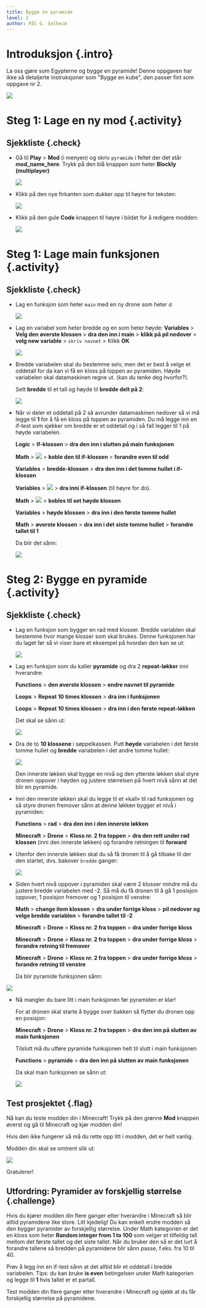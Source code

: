 ```yaml
---
title: Bygge en pyramide
level: 1
author: Pål G. Solheim
---
```


# Introduksjon {.intro}

La oss gjøre som Egypterne og bygge en pyramide!
Denne oppgaven har ikke så detaljerte instruksjoner som "Bygge en kube",
den passer fint som oppgave nr 2.

![](./intro.png)

# Steg 1: Lage en ny mod {.activity}

## Sjekkliste {.check}
+ Gå til **Play** &gt; **Mod** (i menyen) og skriv `pyramide` i feltet der det står **mod\_name\_here**. Trykk på den blå knappen som heter **Blockly (multiplayer)**

  ![](image1.png)

+ Klikk på den nye firkanten som dukker opp til høyre for teksten:

  ![](image2.png)

+ Klikk på den gule **Code** knappen til høyre i bildet for å redigere modden:

  ![](image3.png)

# Steg 1: Lage main funksjonen {.activity}

## Sjekkliste {.check}

+ Lag en funksjon som heter `main` med en ny drone som heter `d`:

  ![](image4.png)

+ Lag en variabel som heter bredde og en som heter høyde:
  **Variables** &gt; **Velg den øverste klossen** &gt; **dra den inn i main** &gt;
  **klikk på pil nedover** &gt; **velg new variable** &gt; `skriv navnet` &gt; Klikk **OK**

  ![](image5.png)

+ Bredde variabelen skal du bestemme selv, men det er best å velge et
  oddetall for da kan vi få en kloss på toppen av pyramiden. Høyde variabelen skal datamaskinen regne ut. (kan du tenke deg hvorfor?).

  Sett **bredde** til et tall og høyde til **bredde delt på 2**:

  ![](image6.png)

+ Når vi deler et oddetall på 2 så avrunder datamaskinen nedover så vi må legge til **1**
  for å få en kloss på toppen av pyramiden. Du må legge inn en if-test som sjekker om bredde
  er et oddetall og i så fall legger til 1 på høyde variabelen.

  **Logic** &gt; **If-klossen** &gt; **dra den inn i slutten på main funksjonen**

  **Math** &gt; ![](image7.png) &gt; **koble den til if-klossen** &gt; **forandre even til odd**

  **Variables** &gt; **bredde-klossen** &gt; **dra den inn i det tomme hullet i if-klossen**

  **Variables** &gt; ![](image8.png) &gt; **dra inni if-klossen** (til høyre for do).

  **Math** &gt; ![](image9.png) &gt; **kobles til set høyde klossen**

  **Variables** &gt; **høyde klossen** &gt; **dra inn i den første tomme hullet**

  **Math** &gt; **øverste klossen** &gt; **dra inn i det siste tomme hullet** &gt; **forandre tallet til 1**

  Da blir det sånn:

  ![](image10.png)

# Steg 2: Bygge en pyramide {.activity}

## Sjekkliste {.check}

+ Lag en funksjon som bygger en rad med klosser. Bredde variablen
  skal bestemme hvor mange klosser som skal brukes. Denne funksjonen
  har du laget før så vi viser bare et eksempel på hvordan den kan se ut:

  ![](image11.png)

+ Lag en funksjon som du kaller **pyramide** og dra 2 **repeat-løkker** inni hverandre:

  **Functions** &gt; **den øverste klossen** &gt; **endre navnet til pyramide**

  **Loops** &gt; **Repeat 10 times klossen** &gt; **dra inn i funksjonen**

  **Loops** &gt; **Repeat 10 times klossen** &gt; **dra inn i den første repeat-løkken**

  Det skal se sånn ut:

  ![](image12.png)

+ Dra de to **10 klossene** i søppelkassen. Putt **høyde** variabelen i det første tomme hullet
  og **bredde** variabelen i det andre tomme hullet:

  ![](image13.png)

    Den innerste løkken skal bygge en nivå og den ytterste løkken skal styre dronen oppover i høyden
    og justere størrelsen på hvert nivå sånn at det blir en pyramide.

+ Inni den innerste løkken skal du legge til et «kall» til rad funksjonen
  og så styre dronen fremover sånn at denne løkken bygger et nivå i pyramiden:

  **Functions** &gt; **rad** &gt; **dra den inn i den innerste løkken**

  **Minecraft** &gt; **Drone** &gt; **Kloss nr. 2 fra toppen** &gt; **dra den rett under
  rad klossen** (inni den innerste løkken) og forandre retningen til **forward**

+ Utenfor den innerste løkken skal du så få dronen til å gå tilbake til
  der den startet, dvs. bakover `bredde` ganger:

  ![](image14.png)

+ Siden hvert nivå oppover i pyramiden skal være 2 klosser mindre må du
  justere bredde variabelen med -2. Så må du få dronen til å gå 1 posisjon
  oppover, 1 posisjon fremover og 1 posisjon til venstre:

  **Math** &gt; **change item klossen** &gt; **dra under forrige kloss** &gt; **pil
  nedover og velge bredde variablen** &gt; **forandre tallet til -2**

  **Minecraft** &gt; **Drone** &gt; **Kloss nr. 2 fra toppen** &gt; **dra under forrige kloss**

  **Minecraft** &gt; **Drone** &gt; **Kloss nr. 2 fra toppen** &gt; **dra under forrige
  kloss** &gt; **forandre retning til fremover**

  **Minecraft** &gt; **Drone** &gt; **Kloss nr. 2 fra toppen** &gt; **dra under forrige
  kloss** &gt; **forandre retning til venstre**

  Da blir pyramide funksjonen sånn:

![](image15.png)

+ Nå mangler du bare litt i main funksjonen før pyramiden er klar!

  For at dronen skal starte å bygge over bakken så flytter du dronen opp en posisjon:

  **Minecraft** &gt; **Drone** &gt; **Kloss nr. 2 fra toppen** &gt; **dra den inn på
  slutten av main funksjonen**

  Tilslutt må du utføre pyramide funksjonen helt til slutt i main funksjonen

  **Functions** &gt; **pyramide** &gt; **dra den inn på slutten av main funksjonen**

  Da skal main funksjonen se sånn ut:

  ![](image16.png)

## Test prosjektet {.flag}

Nå kan du teste modden din i Minecraft! Trykk på den grønne **Mod** knappen
øverst og gå til Minecraft og kjør modden din!

Hvis den ikke fungerer så må du rette opp litt i modden, det er helt vanlig.

Modden din skal se omtrent slik ut:

![](image17.png)

Gratulerer!

## Utfordring: Pyramider av forskjellig størrelse {.challenge}
Hvis du kjører modden din flere ganger etter hverandre i Minecraft
så blir alltid pyramidene like store. Litt kjedelig!
Du kan enkelt endre modden så den bygger pyramider av forskjellig størrelse.
Under Math kategorien er det en kloss som heter **Random integer from 1 to 100**
som velger et tilfeldig tall mellom det første tallet og det siste tallet.
Når du bruker den så er det lurt å forandre tallene så bredden på pyramidene blir sånn passe, f.eks. fra 10 til 40.

Prøv å legg inn en if-test sånn at det alltid blir et oddetall i bredde variabelen.
Tips: du kan bruke **is even** betingelsen under Math kategorien og legge til **1** hvis tallet er et partall.

Test modden din flere ganger etter hverandre i Minecraft og sjekk at du får forskjellig størrelse på pyramidene.
